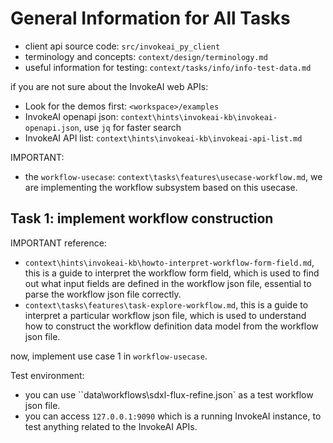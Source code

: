 # General Information for All Tasks

- client api source code: `src/invokeai_py_client`
- terminology and concepts: `context/design/terminology.md`
- useful information for testing: `context/tasks/info/info-test-data.md`

if you are not sure about the InvokeAI web APIs:
- Look for the demos first: `<workspace>/examples`
- InvokeAI openapi json: `context\hints\invokeai-kb\invokeai-openapi.json`, use `jq` for faster search
- InvokeAI API list: `context\hints\invokeai-kb\invokeai-api-list.md`

IMPORTANT:
- the `workflow-usecase`: `context\tasks\features\usecase-workflow.md`, we are implementing the workflow subsystem based on this usecase.

## Task 1: implement workflow construction

IMPORTANT reference:
- `context\hints\invokeai-kb\howto-interpret-workflow-form-field.md`, this is a guide to interpret the workflow form field, which is used to find out what input fields are defined in the workflow json file, essential to parse the workflow json file correctly.
- `context\tasks\features\task-explore-workflow.md`, this is a guide to interpret a particular workflow json file, which is used to understand how to construct the workflow definition data model from the workflow json file.

now, implement use case 1 in `workflow-usecase`.

Test environment:
- you can use ``data\workflows\sdxl-flux-refine.json` as a test workflow json file.
- you can access `127.0.0.1:9090` which is a running InvokeAI instance, to test anything related to the InvokeAI APIs.

